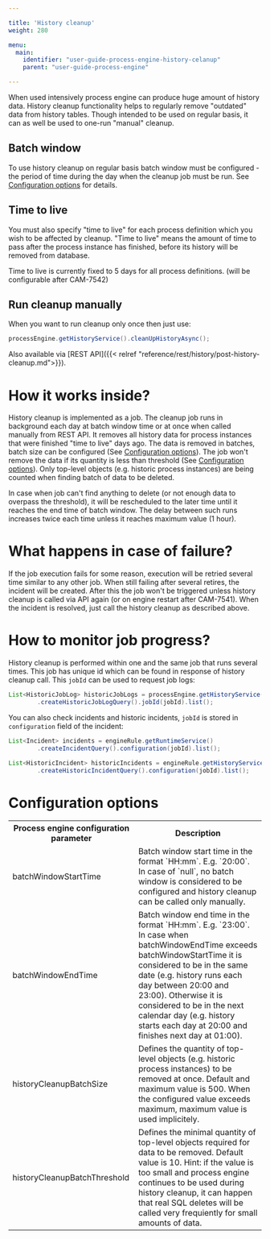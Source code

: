 ```yaml
---

title: 'History cleanup'
weight: 280

menu:
  main:
    identifier: "user-guide-process-engine-history-celanup"
    parent: "user-guide-process-engine"

---
```


When used intensively process engine can produce huge amount of history data. History cleanup functionality helps to regularly remove "outdated" 
data from history tables. Though intended to be used on regular basis, it can as well be used to one-run "manual" cleanup.

## Batch window
To use history cleanup on regular basis batch window must be configured - the period of time during the day when the cleanup job must be run. 
See [Configuration options][configuration-options] for details.

## Time to live
You must also specify "time to live" for each process definition which you wish to be affected by cleanup. "Time to live" means the amount of time to pass after 
the process instance has finished, before its history will be removed from database.

Time to live is currently fixed to 5 days for all process definitions. (will be configurable after CAM-7542)

## Run cleanup manually
When you want to run cleanup only once then just use:
```java
processEngine.getHistoryService().cleanUpHistoryAsync();
```
Also available via [REST API]({{< relref "reference/rest/history/post-history-cleanup.md">}}).

# How it works inside?

History cleanup is implemented as a job. The cleanup job runs in background each day at batch window time or at once when called manually from REST API. 
It removes all history data for process instances that were finished "time to live" days ago. The data is removed in batches, batch size can be configured 
(See [Configuration options][configuration-options]). The job won't remove the data if its quantity is less than threshold 
(See [Configuration options][configuration-options]). Only top-level objects (e.g. historic process instances) are being counted when finding 
batch of data to be deleted.

In case when job can't find anything to delete (or not enough data to overpass the threshold), it will be rescheduled to the later time until 
it reaches the end time of batch window. The delay between such runs increases twice each time unless it reaches maximum value (1 hour).

# What happens in case of failure?

If the job execution fails for some reason, execution will be retried several time similar to any other job. When still failing after several retires, 
the incident will be created. After this the job won't be triggered unless history cleanup is called via API again 
(or on engine restart after CAM-7541). When the incident is resolved, just call the history cleanup as described above.

# How to monitor job progress?

History cleanup is performed within one and the same job that runs several times. This job has unique id which can be found in response of history cleanup call. 
This `jobId` can be used to request job logs:
```java
List<HistoricJobLog> historicJobLogs = processEngine.getHistoryService()
        .createHistoricJobLogQuery().jobId(jobId).list();
```

You can also check incidents and historic incidents, `jobId` is stored in `configuration` field of the incident:
```java
List<Incident> incidents = engineRule.getRuntimeService()
        .createIncidentQuery().configuration(jobId).list();

List<HistoricIncident> historicIncidents = engineRule.getHistoryService()
        .createHistoricIncidentQuery().configuration(jobId).list();
```

# Configuration options

<table class="table table-striped">
  <tr>
    <th>Process engine configuration parameter</th>
    <th>Description</th>
  </tr>
  <tr>
    <td>batchWindowStartTime</td>
    <td>Batch window start time in the format `HH:mm`. E.g. `20:00`. In case of `null`, no batch window is considered to be configured 
    and history cleanup can be called only manually.</td>
  </tr>
  <tr>
    <td>batchWindowEndTime</td>
    <td>Batch window end time in the format `HH:mm`. E.g. `23:00`. In case when batchWindowEndTime exceeds batchWindowStartTime it is considered 
    to be in the same date (e.g. history runs each day between 20:00 and 23:00). Otherwise it is considered to be in the next calendar day (e.g. history starts each 
    day at 20:00 and finishes next day at 01:00).</td>
  </tr>
  <tr>
    <td>historyCleanupBatchSize</td>
    <td>Defines the quantity of top-level objects (e.g. historic process instances) to be removed at once. Default and maximum value is 500. 
    When the configured value exceeds maximum, maximum value is used implicitely.</td>
  </tr>
  <tr>
    <td>historyCleanupBatchThreshold</td>
    <td>Defines the minimal quantity of top-level objects required for data to be removed. Default value is 10. Hint: if the value is too small 
    and process engine continues to be used during history cleanup, it can happen that real SQL deletes will be called very frequiently for small amounts of data.</td>
  </tr>
</table>

[configuration-options]: #configuration-options